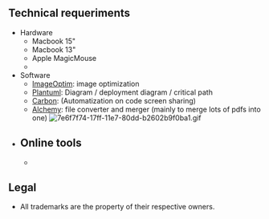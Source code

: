 ## Technical requeriments ##

* Hardware
     - Macbook 15"
     - Macbook 13"
     - Apple MagicMouse
     - 
* Software
     - [ImageOptim](https://github.com/ImageOptim/ImageOptim): image optimization
     - [Plantuml](http://www.plantuml.com/plantuml/uml/):  Diagram / deployment diagram / critical path
     - [Carbon](https://carbon.now.sh/): (Automatization on code screen sharing)
     - [Alchemy](https://github.com/dawnlabs/alchemy): file converter and merger (mainly to merge lots of pdfs into one)
     ![7e6f7f74-17ff-11e7-80dd-b2602b9f0ba1.gif](https://bitbucket.org/repo/5qA7gpA/images/2680327398-7e6f7f74-17ff-11e7-80dd-b2602b9f0ba1.gif)
* Online tools
     - 
     - 
     
## Legal ##

* All trademarks are the property of their respective owners.